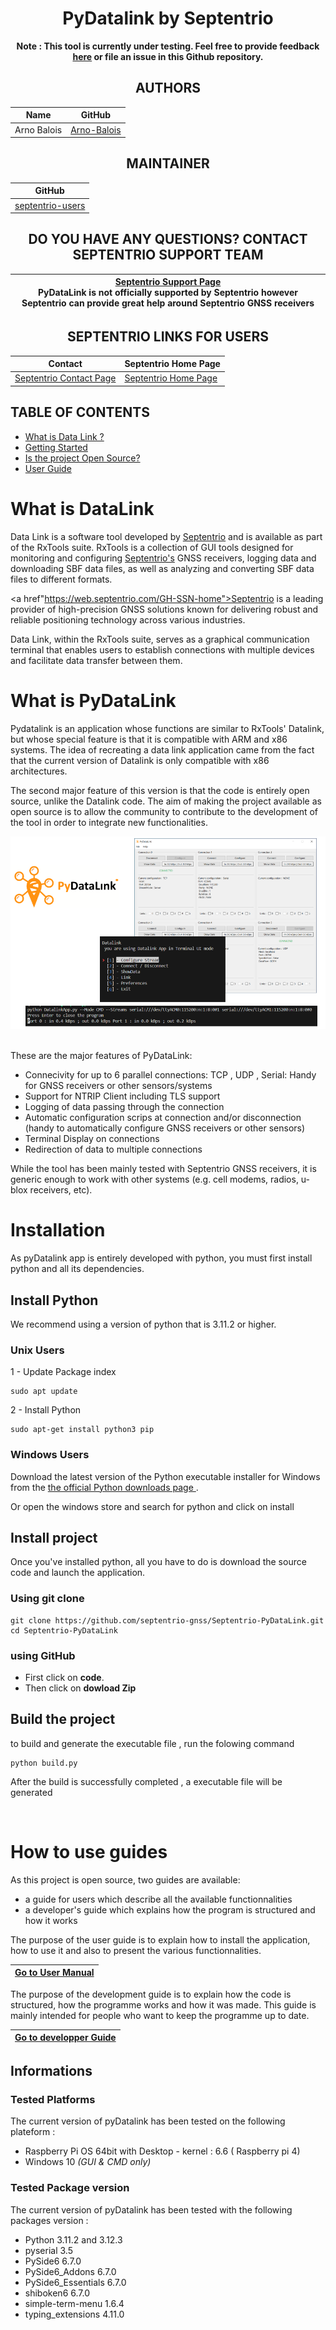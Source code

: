 <div align="center">

# PyDatalink by Septentrio

**Note : This tool is currently under testing. Feel free to provide feedback <a href="https://forms.office.com/e/UqdAs4hfF3 ">here</a> or file an issue in this Github repository.**
## AUTHORS
  
| Name | GitHub |
|------|--------|
| Arno Balois| <a href="https://github.com/Arno-Balois">Arno-Balois</a> </br> | 

## MAINTAINER
  
| GitHub |
|--------|
| <a href="https://github.com/septentrio-users">septentrio-users</a> </br> |    

## DO YOU HAVE ANY QUESTIONS? CONTACT SEPTENTRIO SUPPORT TEAM

| <a href="https://web.septentrio.com/GH-SSN-support ">Septentrio Support Page</a></br>PyDataLink is not officially supported by Septentrio however Septentrio can provide great help around Septentrio GNSS receivers|
|---|

## SEPTENTRIO LINKS FOR USERS
 
| Contact                                                                          | Septentrio Home Page                                                        |
|----------------------------------------------------------------------------------|-----------------------------------------------------------------------------|
| <a href="https://web.septentrio.com/GH-SSN-contact ">Septentrio Contact Page</a> | <a href="https://web.septentrio.com/UBL-SSN-home">Septentrio Home Page</a> |


</div>

## TABLE OF CONTENTS

<!--ts-->
* [What is Data Link ?](#what-is-pydatalink)
* [Getting Started](#Getting-Started)
* [Is the project Open Source?](#is-the-project-open-source)
* [User Guide](#user-guide)
  
<!--te-->


# What is DataLink 

Data Link is a software tool developed by <a href="https://web.septentrio.com/GH-SSN-home">Septentrio</a> and is available as part of the RxTools suite. RxTools is a collection of GUI tools designed for monitoring and configuring <a href="https://web.septentrio.com/GH-SSN-home">Septentrio's</a> GNSS receivers, logging data and downloading SBF data files, as well as analyzing and converting SBF data files to different formats.

<a href"https://web.septentrio.com/GH-SSN-home">Septentrio</a> is a leading provider of high-precision GNSS solutions known for delivering robust and reliable positioning technology across various industries.

Data Link, within the RxTools suite, serves as a graphical communication terminal that enables users to establish connections with multiple devices and facilitate data transfer between them.


# What is PyDataLink
Pydatalink is an application whose functions are similar to RxTools' Datalink, but whose special feature is that it is compatible with ARM and x86 systems. The idea of recreating a data link application came from the fact that the current version of Datalink is only compatible with x86 architectures.

The second major feature of this version is that the code is entirely open source, unlike the Datalink code. The aim of making the project available as open source is to allow the community to contribute to the development of the tool in order to integrate new functionalities.
<div align="center">
<img src="doc_sources/pyDatalink.PNG" >
</div>
<br>

These are the major features of PyDataLink:
 - Connecivity for up to 6 parallel connections: TCP , UDP , Serial: Handy for GNSS receivers or other sensors/systems
 - Support for NTRIP Client including TLS support
 - Logging of data passing through the connection
 - Automatic configuration scrips at connection and/or disconnection (handy to automatically configure GNSS receivers or other sensors)
 - Terminal Display on connections
 - Redirection of data to multiple connections

While the tool has been mainly tested with Septentrio GNSS receivers, it is generic enough to work with other systems (e.g. cell modems, radios, u-blox receivers, etc).

# Installation

As pyDatalink app is entirely developed with python, you must first install python and all its dependencies.

## Install Python 
We recommend using a version of python that is 3.11.2 or higher.
### Unix Users

1 - Update Package index
```
sudo apt update 
```
2 - Install Python
```
sudo apt-get install python3 pip
```
### Windows Users
Download the latest version of the Python executable installer for Windows from the <a href="https://www.python.org/downloads/"> the official Python downloads page </a>.

Or open the windows store and search for python and click on install


## Install project

Once you've installed python, all you have to do is download the source code and launch the application. 

### Using git clone
```
git clone https://github.com/septentrio-gnss/Septentrio-PyDataLink.git
cd Septentrio-PyDataLink
```
### using GitHub
 - First click on **code**.<br>
 - Then click on **dowload Zip**

## Build the project 
to build and generate the executable file  , run the folowing command
```
python build.py
```
After the build is successfully completed , a executable file will be generated 

<br>

# How to use guides

As this project is open source, two guides are available: 
- a guide for users which describe all the available functionnalities
- a developer's guide which explains how the program is structured and how it works 

The purpose of the user guide is to explain how to install the application, how to use it and also to present the various functionnalities. 

<div align="center">

| <a href="https://github.com/septentrio-gnss/Septentrio-PyDataLink/tree/main/user">Go to User Manual</a> |
|---|

</div>


The purpose of the development guide is to explain how the code is structured, how the programme works and how it was made. This guide is mainly intended for people who want to keep the programme up to date. 

<div align="center">

| <a href="https://github.com/septentrio-gnss/Septentrio-PyDataLink/tree/main/dev">Go to developper Guide</a> |
|---|

</div>

## Informations
### Tested Platforms
The current version of pyDatalink has been tested on the following plateform :
- Raspberry Pi OS 64bit with Desktop - kernel : 6.6 ( Raspberry pi 4)
- Windows 10 *(GUI & CMD only)*

### Tested Package version
The current version of pyDatalink has been tested with the following packages version : 
- Python 3.11.2 and 3.12.3 
- pyserial 3.5
- PySide6 6.7.0 
- PySide6_Addons 6.7.0
- PySide6_Essentials 6.7.0
- shiboken6 6.7.0
- simple-term-menu 1.6.4
- typing_extensions 4.11.0




